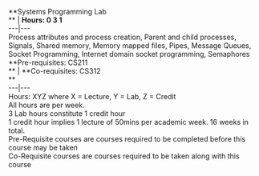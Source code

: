 **Systems Programming Lab  
** | **Hours: 0 3 1**  
---|---  
Process attributes and process creation, Parent and child processes, Signals, Shared memory, Memory mapped files, Pipes, Message Queues, Socket Programming, Internet domain socket programming, Semaphores 
**Pre-requisites: CS211  
** | **Co-requisites: CS312  
**  
---|---  
Hours: XYZ where X = Lecture, Y = Lab, Z = Credit  
All hours are per week.  
3 Lab hours constitute 1 credit hour  
1 credit hour implies 1 lecture of 50mins per academic week. 16 weeks in total.  
Pre-Requisite courses are courses required to be completed before this course may be taken  
Co-Requisite courses are courses required to be taken along with this course
